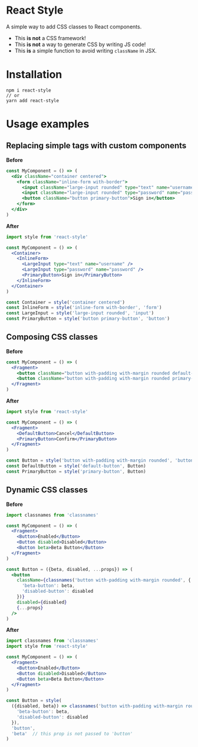 # React Style

A simple way to add CSS classes to React components.

- This **is not** a CSS framework!
- This **is not** a way to generate CSS by writing JS code!
- This **is** a simple function to avoid writing `className` in JSX.

# Installation

```
npm i react-style
// or
yarn add react-style
```

# Usage examples

## Replacing simple tags with custom components

**Before**
```jsx
const MyComponent = () => (
  <div className="container centered">
    <form className="inline-form with-border">
      <input className="large-input rounded" type="text" name="username" />
      <input className="large-input rounded" type="password" name="password" />
      <button className="button primary-button">Sign in</button>
    </form>
  </div>
)
```

**After**
```jsx
import style from 'react-style'

const MyComponent = () => (
  <Container>
    <InlineForm>
      <LargeInput type="text" name="username" />
      <LargeInput type="password" name="password" />
      <PrimaryButton>Sign in</PrimaryButton>
    </InlineForm>
  </Container>
)

const Container = style('container centered')
const InlineForm = style('inline-form with-border', 'form')
const LargeInput = style('large-input rounded', 'input')
const PrimaryButton = style('button primary-button', 'button')
```

## Composing CSS classes

**Before**

```jsx
const MyComponent = () => (
  <Fragment>
    <button className="button with-padding with-margin rounded default-button">Cancel</button>
    <button className="button with-padding with-margin rounded primary-button">Confirm</button>
  </Fragment>
)
```

**After**

```jsx
import style from 'react-style'

const MyComponent = () => (
  <Fragment>
    <DefaultButton>Cancel</DefaultButton>
    <PrimaryButton>Confirm</PrimaryButton>
  </Fragment>
)

const Button = style('button with-padding with-margin rounded', 'button')
const DefaultButton = style('default-button', Button)
const PrimaryButton = style('primary-button', Button)
```

## Dynamic CSS classes

**Before**

```jsx
import classnames from 'classnames'

const MyComponent = () => (
  <Fragment>
    <Button>Enabled</Button>
    <Button disabled>Disabled</Button>
    <Button beta>Beta Button</Button>
  </Fragment>
)

const Button = ({beta, disabled, ...props}) => (
  <button 
    className={classnames('button with-padding with-margin rounded', {
      'beta-button': beta,
      'disabled-button': disabled
    })}
    disabled={disabled} 
    {...props}
  />
)
```

**After**

```jsx
import classnames from 'classnames'
import style from 'react-style'

const MyComponent = () => (
  <Fragment>
    <Button>Enabled</Button>
    <Button disabled>Disabled</Button>
    <Button beta>Beta Button</Button>
  </Fragment>
)

const Button = style(
  ({disabled, beta}) => classnames('button with-padding with-margin rounded', {
    'beta-button': beta,
    'disabled-button': disabled
  }),
  'button', 
  'beta'  // this prop is not passed to 'button'
)
```

